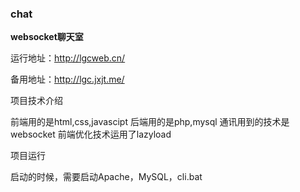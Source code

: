 ### chat

 **websocket聊天室** 

运行地址：http://lgcweb.cn/

备用地址：http://lgc.jxjt.me/

项目技术介绍

前端用的是html,css,javascipt
后端用的是php,mysql
通讯用到的技术是websocket
前端优化技术运用了lazyload

项目运行

启动的时候，需要启动Apache，MySQL，cli.bat
